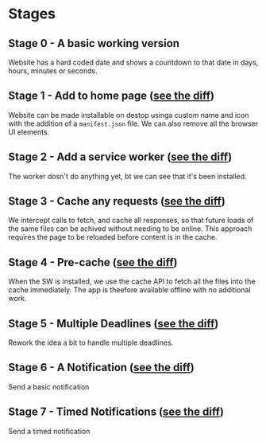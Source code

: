 
# Stages

## Stage 0 - A basic working version

Website has a hard coded date and shows a countdown to that date in days, hours, minutes or seconds.

## Stage 1 - Add to home page ([see the diff](https://github.com/portsoc/deadline/commit/stage-1))
Website can be made installable on destop usinga custom name and icon with the addition of a `manifest.json` file.  We can also remove all the browser UI elements.

## Stage 2 - Add a service worker ([see the diff](https://github.com/portsoc/deadline/commit/stage-2))
The worker dosn't do anything yet, bt we can see that it's been installed.

## Stage 3 - Cache any requests ([see the diff](https://github.com/portsoc/deadline/commit/stage-3))
We intercept calls to fetch, and cache all responses, so that future loads of the same files can be achived without needing to be online.  This approach requires the page to be reloaded before content is in the cache.

## Stage 4 - Pre-cache ([see the diff](https://github.com/portsoc/deadline/commit/stage-4))
When the SW is installed, we use the cache API to fetch all the files into the cache immediately.  The app is theefore available offline with no additional work.

## Stage 5 - Multiple Deadlines ([see the diff](https://github.com/portsoc/deadline/commit/stage-5))
Rework the idea a bit to handle multiple deadlines.

## Stage 6 - A Notification ([see the diff](https://github.com/portsoc/deadline/commit/stage-6))
Send a basic notification

## Stage 7 - Timed Notifications ([see the diff](https://github.com/portsoc/deadline/commit/stage-7))
Send a timed notification
